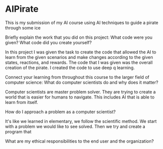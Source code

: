 # AIPirate
This is my submission of my AI course using AI techniques to guide a pirate through some ice


Briefly explain the work that you did on this project: What code were you given? What code did you create yourself?

In this project I was given the task to create the code that allowed the AI to learn from the given scenarios and make changes according to the given states, reactions, and rewards.
The code that I was given was the overall creation of the pirate. I created the code to use deep q learning.

Connect your learning from throughout this course to the larger field of computer science:
What do computer scientists do and why does it matter?

Computer scientists are master problem solver. They are trying to create a world that is easier for humans to navigate. This includes AI that is able to learn from itself.

How do I approach a problem as a computer scientist?

It's like we learned in elementary, we follow the scientific method. We start with a problem we would like to see solved. Then we try and create a program that 

What are my ethical responsibilities to the end user and the organization?


